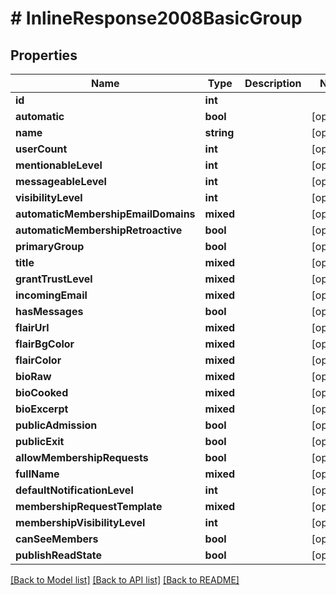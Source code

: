 # # InlineResponse2008BasicGroup

## Properties

Name | Type | Description | Notes
------------ | ------------- | ------------- | -------------
**id** | **int** |  |
**automatic** | **bool** |  | [optional]
**name** | **string** |  | [optional]
**userCount** | **int** |  | [optional]
**mentionableLevel** | **int** |  | [optional]
**messageableLevel** | **int** |  | [optional]
**visibilityLevel** | **int** |  | [optional]
**automaticMembershipEmailDomains** | **mixed** |  | [optional]
**automaticMembershipRetroactive** | **bool** |  | [optional]
**primaryGroup** | **bool** |  | [optional]
**title** | **mixed** |  | [optional]
**grantTrustLevel** | **mixed** |  | [optional]
**incomingEmail** | **mixed** |  | [optional]
**hasMessages** | **bool** |  | [optional]
**flairUrl** | **mixed** |  | [optional]
**flairBgColor** | **mixed** |  | [optional]
**flairColor** | **mixed** |  | [optional]
**bioRaw** | **mixed** |  | [optional]
**bioCooked** | **mixed** |  | [optional]
**bioExcerpt** | **mixed** |  | [optional]
**publicAdmission** | **bool** |  | [optional]
**publicExit** | **bool** |  | [optional]
**allowMembershipRequests** | **bool** |  | [optional]
**fullName** | **mixed** |  | [optional]
**defaultNotificationLevel** | **int** |  | [optional]
**membershipRequestTemplate** | **mixed** |  | [optional]
**membershipVisibilityLevel** | **int** |  | [optional]
**canSeeMembers** | **bool** |  | [optional]
**publishReadState** | **bool** |  | [optional]

[[Back to Model list]](../../README.md#models) [[Back to API list]](../../README.md#endpoints) [[Back to README]](../../README.md)
